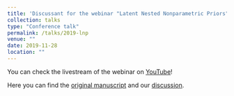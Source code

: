 ```yaml
---
title: 'Discussant for the webinar "Latent Nested Nonparametric Priors" by F. Camerlenghi'
collection: talks
type: "Conference talk"
permalink: /talks/2019-lnp
venue: ""
date: 2019-11-28
location: ""
---
```

You can check the livestream of the webinar on [YouTube](https://www.youtube.com/watch?v=Ko-vHPx9HBk)!

Here you can find the [original manuscript](https://projecteuclid.org/euclid.ba/1561601089) and our [discussion]((https://mberaha.github.io/files/discussion_lnp.pdf)).
